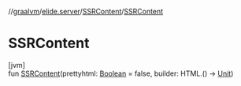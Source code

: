 //[graalvm](../../../index.md)/[elide.server](../index.md)/[SSRContent](index.md)/[SSRContent](-s-s-r-content.md)

# SSRContent

[jvm]\
fun [SSRContent](-s-s-r-content.md)(prettyhtml: [Boolean](https://kotlinlang.org/api/latest/jvm/stdlib/kotlin/-boolean/index.html) = false, builder: HTML.() -&gt; [Unit](https://kotlinlang.org/api/latest/jvm/stdlib/kotlin/-unit/index.html))
